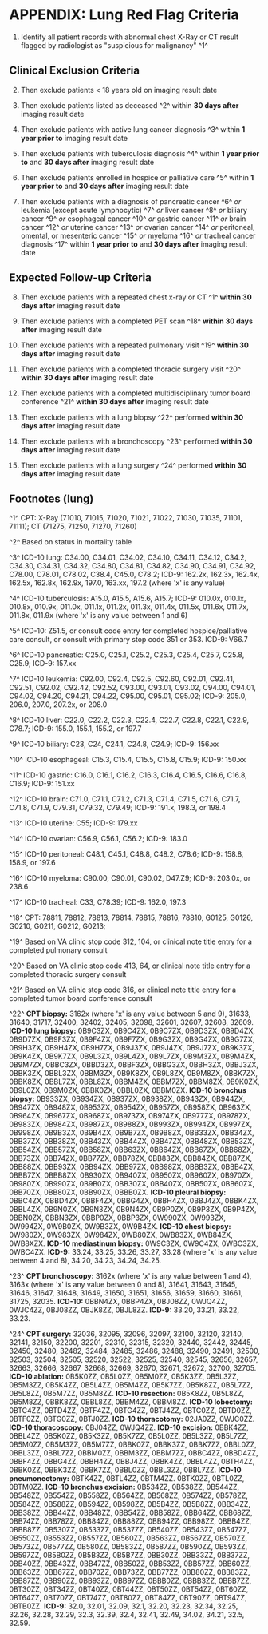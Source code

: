 # APPENDIX: Lung Red Flag Criteria

1. Identify all patient records with abnormal chest X-Ray or CT result
flagged by radiologist as "suspicious for malignancy" ^1^




## Clinical Exclusion Criteria

2. Then exclude patients \< 18 years old on imaging result date

3. Then exclude patients listed as deceased ^2^ within **30 days
after** imaging result date

4. Then exclude patients with active lung cancer diagnosis ^3^ within
**1 year prior to** imaging result date

5. Then exclude patients with tuberculosis diagnosis ^4^ within **1
year prior to** and **30 days after** imaging result date

6. Then exclude patients enrolled in hospice or palliative care ^5^
within **1 year prior to** and **30 days after** imaging result date

7. Then exclude patients with a diagnosis of pancreatic cancer ^6^ *or*
leukemia (except acute lymphocytic) ^7^ *or* liver cancer ^8^ *or*
biliary cancer ^9^ *or* esophageal cancer ^10^ *or* gastric cancer ^11^
*or* brain cancer ^12^ *or* uterine cancer ^13^ *or* ovarian cancer ^14^
*or* peritoneal, omental, or mesenteric cancer ^15^ *or* myeloma ^16^
*or* tracheal cancer diagnosis ^17^ within **1 year prior to** and **30
days after** imaging result date




## Expected Follow-up Criteria

8. Then exclude patients with a repeated chest x-ray or CT ^1^
**within 30 days after** imaging result date

9. Then exclude patients with a completed PET scan ^18^ **within 30
days after** imaging result date

10. Then exclude patients with a repeated pulmonary visit ^19^
**within 30 days after** imaging result date

11. Then exclude patients with a completed thoracic surgery visit ^20^
**within 30 days after** imaging result date

12. Then exclude patients with a completed multidisciplinary tumor
board conference ^21^ **within 30 days after** imaging result date

13. Then exclude patients with a lung biopsy ^22^ performed **within
30 days after** imaging result date

14. Then exclude patients with a bronchoscopy ^23^ performed **within
30 days after** imaging result date

15. Then exclude patients with a lung surgery ^24^ performed **within
30 days after** imaging result date




## Footnotes (lung)

^1^ CPT: X-Ray (71010, 71015, 71020, 71021, 71022, 71030, 71035,
71101, 71111); CT (71275, 71250, 71270, 71260)

^2^ Based on status in mortality table

^3^ ICD-10 lung: C34.00, C34.01, C34.02, C34.10, C34.11, C34.12,
C34.2, C34.30, C34.31, C34.32, C34.80, C34.81, C34.82, C34.90, C34.91,
C34.92, C78.00, C78.01, C78.02, C38.4, C45.0, C78.2; ICD-9: 162.2x, 162.3x, 162.4x, 162.5x, 162.8x, 162.9x, 197.0,
163.xx, 197.2 (where 'x' is any value)

^4^ ICD-10 tuberculosis: A15.0, A15.5, A15.6, A15.7; ICD-9: 010.0x, 010.1x, 010.8x, 010.9x, 011.0x, 011.1x, 011.2x,
011.3x, 011.4x, 011.5x, 011.6x, 011.7x, 011.8x, 011.9x (where 'x' is
any value between 1 and 6)

^5^ ICD-10: Z51.5, or consult code entry for completed
hospice/palliative care consult, or consult with primary stop code 351
or 353. ICD-9: V66.7

^6^ ICD-10 pancreatic: C25.0, C25.1, C25.2, C25.3, C25.4, C25.7,
C25.8, C25.9; ICD-9: 157.xx

^7^ ICD-10 leukemia: C92.00, C92.4, C92.5, C92.60, C92.01, C92.41,
C92.51, C92.02, C92.42, C92.52, C93.00, C93.01, C93.02, C94.00,
C94.01, C94.02, C94.20, C94.21, C94.22, C95.00, C95.01, C95.02; ICD-9: 205.0, 206.0, 207.0, 207.2x, or 208.0

^8^ ICD-10 liver: C22.0, C22.2, C22.3, C22.4, C22.7, C22.8, C22.1,
C22.9, C78.7; ICD-9: 155.0, 155.1, 155.2, or 197.7

^9^ ICD-10 biliary: C23, C24, C24.1, C24.8, C24.9; ICD-9: 156.xx

^10^ ICD-10 esophageal: C15.3, C15.4, C15.5, C15.8, C15.9; ICD-9: 150.xx

^11^ ICD-10 gastric: C16.0, C16.1, C16.2, C16.3, C16.4, C16.5, C16.6,
C16.8, C16.9; ICD-9: 151.xx

^12^ ICD-10 brain: C71.0, C71.1, C71.2, C71.3, C71.4, C71.5, C71.6,
C71.7, C71.8, C71.9, C79.31, C79.32, C79.49; ICD-9: 191.x, 198.3, or 198.4

^13^ ICD-10 uterine: C55; ICD-9: 179.xx

^14^ ICD-10 ovarian: C56.9, C56.1, C56.2; ICD-9: 183.0

^15^ ICD-10 peritoneal: C48.1, C45.1, C48.8, C48.2, C78.6; ICD-9: 158.8, 158.9, or 197.6

^16^ ICD-10 myeloma: C90.00, C90.01, C90.02, D47.Z9; ICD-9: 203.0x, or 238.6

^17^ ICD-10 tracheal: C33, C78.39; ICD-9: 162.0, 197.3

^18^ CPT: 78811, 78812, 78813, 78814, 78815, 78816, 78810, G0125,
G0126, G0210, G0211, G0212, G0213; 

^19^ Based on VA clinic stop code 312, 104, or clinical note title
entry for a completed pulmonary consult

^20^ Based on VA clinic stop code 413, 64, or clinical note title
entry for a completed thoracic surgery consult

^21^ Based on VA clinic stop code 316, or clinical note title entry
for a completed tumor board conference consult

^22^ **CPT biopsy:** 3162x (where 'x' is any value between 5 and 9),
31633, 31640, 31717, 32400, 32402, 32405, 32098, 32601, 32607, 32608,
32609. **ICD-10 lung biopsy:** 0B9C3ZX, 0B9C4ZX, 0B9C7ZX, 0B9D3ZX,
0B9D4ZX, 0B9D7ZX, 0B9F3ZX, 0B9F4ZX, 0B9F7ZX, 0B9G3ZX, 0B9G4ZX,
0B9G7ZX, 0B9H3ZX, 0B9H4ZX, 0B9H7ZX, 0B9J3ZX, 0B9J4ZX, 0B9J7ZX,
0B9K3ZX, 0B9K4ZX, 0B9K7ZX, 0B9L3ZX, 0B9L4ZX, 0B9L7ZX, 0B9M3ZX,
0B9M4ZX, 0B9M7ZX, 0BBC3ZX, 0BBD3ZX, 0BBF3ZX, 0BBG3ZX, 0BBH3ZX,
0BBJ3ZX, 0BBK3ZX, 0BBL3ZX, 0BBM3ZX, 0B9K8ZX, 0B9L8ZX, 0B9M8ZX,
0BBK7ZX, 0BBK8ZX, 0BBL7ZX, 0BBL8ZX, 0BBM4ZX, 0BBM7ZX, 0BBM8ZX,
0B9K0ZX, 0B9L0ZX, 0B9M0ZX, 0BBK0ZX, 0BBL0ZX, 0BBM0ZX. **ICD-10
bronchus biopsy:** 0B933ZX, 0B934ZX, 0B937ZX, 0B938ZX, 0B943ZX,
0B944ZX, 0B947ZX, 0B948ZX, 0B953ZX, 0B954ZX, 0B957ZX, 0B958ZX,
0B963ZX, 0B964ZX, 0B967ZX, 0B968ZX, 0B973ZX, 0B974ZX, 0B977ZX,
0B978ZX, 0B983ZX, 0B984ZX, 0B987ZX, 0B988ZX, 0B993ZX, 0B994ZX,
0B997ZX, 0B998ZX, 0B9B3ZX, 0B9B4ZX, 0B9B7ZX, 0B9B8ZX, 0BB33ZX,
0BB34ZX, 0BB37ZX, 0BB38ZX, 0BB43ZX, 0BB44ZX, 0BB47ZX, 0BB48ZX,
0BB53ZX, 0BB54ZX, 0BB57ZX, 0BB58ZX, 0BB63ZX, 0BB64ZX, 0BB67ZX,
0BB68ZX, 0BB73ZX, 0BB74ZX, 0BB77ZX, 0BB78ZX, 0BB83ZX, 0BB84ZX,
0BB87ZX, 0BB88ZX, 0BB93ZX, 0BB94ZX, 0BB97ZX, 0BB98ZX, 0BBB3ZX,
0BBB4ZX, 0BBB7ZX, 0BBB8ZX, 0B930ZX, 0B940ZX, 0B950ZX, 0B960ZX,
0B970ZX, 0B980ZX, 0B990ZX, 0B9B0ZX, 0BB30ZX, 0BB40ZX, 0BB50ZX,
0BB60ZX, 0BB70ZX, 0BB80ZX, 0BB90ZX, 0BBB0ZX. **ICD-10 pleural
biopsy:** 0BBC4ZX, 0BBD4ZX, 0BBF4ZX, 0BBG4ZX, 0BBH4ZX, 0BBJ4ZX,
0BBK4ZX, 0BBL4ZX, 0B9N0ZX, 0B9N3ZX, 0B9N4ZX, 0B9P0ZX, 0B9P3ZX,
0B9P4ZX, 0BBN0ZX, 0BBN3ZX, 0BBP0ZX, 0BBP3ZX, 0W990ZX, 0W993ZX,
0W994ZX, 0W9B0ZX, 0W9B3ZX, 0W9B4ZX. **ICD-10 chest biopsy:** 0W980ZX,
0W983ZX, 0W984ZX, 0WB80ZX, 0WB83ZX, 0WB84ZX, 0WB8XZX. **ICD-10
mediastinum biopsy:** 0W9C3ZX, 0W9C4ZX, 0WBC3ZX, 0WBC4ZX. **ICD-9:**
33.24, 33.25, 33.26, 33.27, 33.28 (where 'x' is any value between 4
and 8), 34.20, 34.23, 34.24, 34.25.

^23^ **CPT bronchoscopy:** 3162x (where 'x' is any value between 1 and
4), 3163x (where 'x' is any value between 0 and 8), 31641, 31643,
31645, 31646, 31647, 31648, 31649, 31650, 31651, 31656, 31659, 31660,
31661, 31725, 32035. **ICD-10:** 0BBN4ZX, 0BBP4ZX, 0BJ08ZZ, 0WJQ4ZZ,
0WJC4ZZ, 0BJ08ZZ, 0BJK8ZZ, 0BJL8ZZ. **ICD-9:** 33.20, 33.21, 33.22, 33.23.

^24^ **CPT surgery:** 32036, 32095, 32096, 32097, 32100, 32120, 32140,
32141, 32150, 32200, 32201, 32310, 32315, 32320, 32440, 32442, 32445,
32450, 32480, 32482, 32484, 32485, 32486, 32488, 32490, 32491, 32500,
32503, 32504, 32505, 32520, 32522, 32525, 32540, 32545, 32656, 32657,
32663, 32666, 32667, 32668, 32669, 32670, 32671, 32672, 32700, 32705.
**ICD-10 ablation:** 0B5K0ZZ, 0B5L0ZZ, 0B5M0ZZ, 0B5K3ZZ, 0B5L3ZZ,
0B5M3ZZ, 0B5K4ZZ, 0B5L4ZZ, 0B5M4ZZ, 0B5K7ZZ, 0B5K8ZZ, 0B5L7ZZ,
0B5L8ZZ, 0B5M7ZZ, 0B5M8ZZ. **ICD-10 resection:** 0B5K8ZZ, 0B5L8ZZ,
0B5M8ZZ, 0BBK8ZZ, 0BBL8ZZ, 0BBM4ZZ, 0BBM8ZZ. **ICD-10 lobectomy:**
0BTC4ZZ, 0BTD4ZZ, 0BTF4ZZ, 0BTG4ZZ, 0BTJ4ZZ, 0BTC0ZZ, 0BTD0ZZ,
0BTF0ZZ, 0BTG0ZZ, 0BTJ0ZZ. **ICD-10 thoracotomy:** 02JA0ZZ, 0WJC0ZZ.
**ICD-10 thoracoscopy:** 0BJ04ZZ, 0WJQ4ZZ. **ICD-10 excision:**
0BBK4ZZ, 0BBL4ZZ, 0B5K0ZZ, 0B5K3ZZ, 0B5K7ZZ, 0B5L0ZZ, 0B5L3ZZ,
0B5L7ZZ, 0B5M0ZZ, 0B5M3ZZ, 0B5M7ZZ, 0BBK0ZZ, 0BBK3ZZ, 0BBK7ZZ,
0BBL0ZZ, 0BBL3ZZ, 0BBL7ZZ, 0BBM0ZZ, 0BBM3ZZ, 0BBM7ZZ, 0BBC4ZZ,
0BBD4ZZ, 0BBF4ZZ, 0BBG4ZZ, 0BBH4ZZ, 0BBJ4ZZ, 0BBK4ZZ, 0BBL4ZZ,
0BTH4ZZ, 0BBK0ZZ, 0BBK3ZZ, 0BBK7ZZ, 0BBL0ZZ, 0BBL3ZZ, 0BBL7ZZ.
**ICD-10 pneumonectomy:** 0BTK4ZZ, 0BTL4ZZ, 0BTM4ZZ. 0BTK0ZZ, 0BTL0ZZ,
0BTM0ZZ. **ICD-10 bronchus excision:** 0B534ZZ, 0B538ZZ, 0B544ZZ,
0B548ZZ, 0B554ZZ, 0B558ZZ, 0B564ZZ, 0B568ZZ, 0B574ZZ, 0B578ZZ,
0B584ZZ, 0B588ZZ, 0B594ZZ, 0B598ZZ, 0B5B4ZZ, 0B5B8ZZ, 0BB34ZZ,
0BB38ZZ, 0BB44ZZ, 0BB48ZZ, 0BB54ZZ, 0BB58ZZ, 0BB64ZZ, 0BB68ZZ,
0BB74ZZ, 0BB78ZZ, 0BB84ZZ, 0BB88ZZ, 0BB94ZZ, 0BB98ZZ, 0BBB4ZZ,
0BBB8ZZ, 0B530ZZ, 0B533ZZ, 0B537ZZ, 0B540ZZ, 0B543ZZ, 0B547ZZ,
0B550ZZ, 0B553ZZ, 0B557ZZ, 0B560ZZ, 0B563ZZ, 0B567ZZ, 0B570ZZ,
0B573ZZ, 0B577ZZ, 0B580ZZ, 0B583ZZ, 0B587ZZ, 0B590ZZ, 0B593ZZ,
0B597ZZ, 0B5B0ZZ, 0B5B3ZZ, 0B5B7ZZ, 0BB30ZZ, 0BB33ZZ, 0BB37ZZ,
0BB40ZZ, 0BB43ZZ, 0BB47ZZ, 0BB50ZZ, 0BB53ZZ, 0BB57ZZ, 0BB60ZZ,
0BB63ZZ, 0BB67ZZ, 0BB70ZZ, 0BB73ZZ, 0BB77ZZ, 0BB80ZZ, 0BB83ZZ,
0BB87ZZ, 0BB90ZZ, 0BB93ZZ, 0BB97ZZ, 0BBB0ZZ, 0BBB3ZZ, 0BBB7ZZ,
0BT30ZZ, 0BT34ZZ, 0BT40ZZ, 0BT44ZZ, 0BT50ZZ, 0BT54ZZ, 0BT60ZZ,
0BT64ZZ, 0BT70ZZ, 0BT74ZZ, 0BT80ZZ, 0BT84ZZ, 0BT90ZZ, 0BT94ZZ, 0BTB0ZZ. **ICD-9:**
32.0, 32.01, 32.09, 32.1, 32.20, 32.23, 32.34, 32.25, 32.26, 32.28,
32.29, 32.3, 32.39, 32.4, 32.41, 32.49, 34.02, 34.21, 32.5, 32.59.


